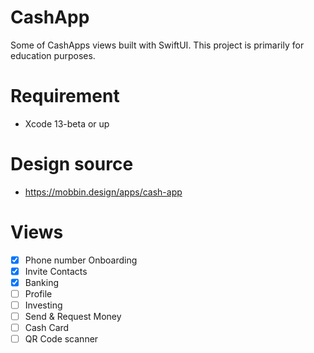 # CashApp

Some of CashApps views built with SwiftUI. This project is primarily for education purposes.

# Requirement

- Xcode 13-beta or up

# Design source

- https://mobbin.design/apps/cash-app

# Views

- [x] Phone number Onboarding
- [x] Invite Contacts
- [x] Banking
- [ ] Profile
- [ ] Investing
- [ ] Send & Request Money
- [ ] Cash Card
- [ ] QR Code scanner

